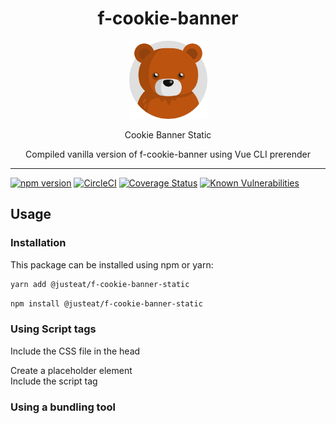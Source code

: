 <div align="center">
  <h1>f-cookie-banner</h1>

  <img width="125" alt="Fozzie Bear" src="../../../../bear.png" />

  <p>Cookie Banner Static</p>
  <p>Compiled vanilla version of f-cookie-banner using Vue CLI prerender</p>
</div>

---

[![npm version](https://badge.fury.io/js/%40justeat%2Ff-cookie-banner-static.svg)](https://badge.fury.io/js/%40justeat%2Ff-cookie-banner-static)
[![CircleCI](https://circleci.com/gh/justeat/fozzie-components.svg?style=svg)](https://circleci.com/gh/justeat/workflows/fozzie-components)
[![Coverage Status](https://coveralls.io/repos/github/justeat/f-cookie-banner-static/badge.svg)](https://coveralls.io/github/justeat/f-cookie-banner-static)
[![Known Vulnerabilities](https://snyk.io/test/github/justeat/f-cookie-banner/badge.svg?targetFile=package.json)](https://snyk.io/test/github/justeat/f-cookie-banner-static?targetFile=package.json)


## Usage

### Installation

This package can be installed using npm or yarn:

```sh
yarn add @justeat/f-cookie-banner-static
```

```sh
npm install @justeat/f-cookie-banner-static
```

### Using Script tags

Include the CSS file in the head

<link href="/css/en-GB.css" rel="stylesheet" />
Create a placeholder element

<div id="cookie-banner"></div>
Include the script tag

<script src="/js/en-GB.js"></script>

### Using a bundling tool

